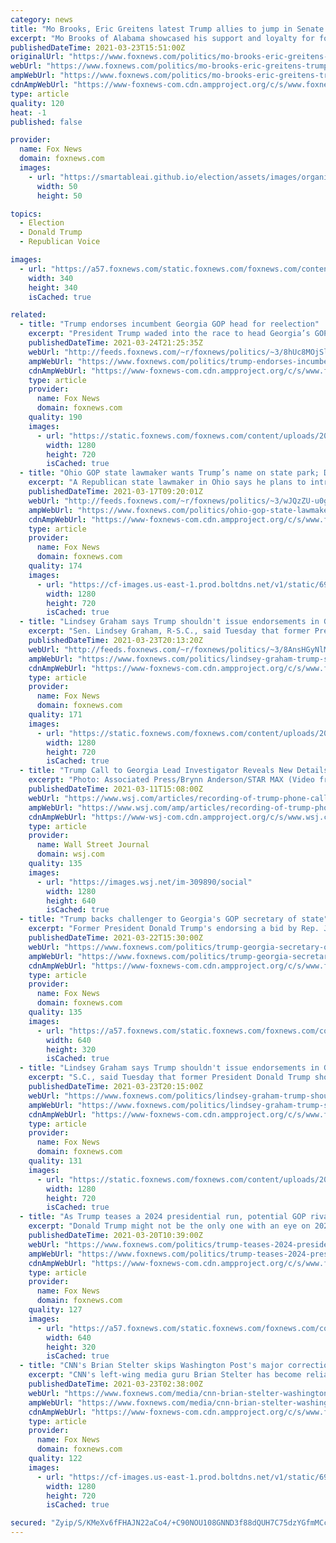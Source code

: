 ```yaml
---
category: news
title: "Mo Brooks, Eric Greitens latest Trump allies to jump in Senate races after old guard GOP retirements"
excerpt: "Mo Brooks of Alabama showcased his support and loyalty for former President Donald Trump as he launched his Senate campaign. To hammer home the point, he was accompanied by Stephen Miller, a top adviser to Trump during his tenure in the White House and the architect of the administration's hard line on illegal immigration."
publishedDateTime: 2021-03-23T15:51:00Z
originalUrl: "https://www.foxnews.com/politics/mo-brooks-eric-greitens-trump-allies-senate-races-old-guard-gop-retirements"
webUrl: "https://www.foxnews.com/politics/mo-brooks-eric-greitens-trump-allies-senate-races-old-guard-gop-retirements"
ampWebUrl: "https://www.foxnews.com/politics/mo-brooks-eric-greitens-trump-allies-senate-races-old-guard-gop-retirements.amp"
cdnAmpWebUrl: "https://www-foxnews-com.cdn.ampproject.org/c/s/www.foxnews.com/politics/mo-brooks-eric-greitens-trump-allies-senate-races-old-guard-gop-retirements.amp"
type: article
quality: 120
heat: -1
published: false

provider:
  name: Fox News
  domain: foxnews.com
  images:
    - url: "https://smartableai.github.io/election/assets/images/organizations/foxnews.com-50x50.jpg"
      width: 50
      height: 50

topics:
  - Election
  - Donald Trump
  - Republican Voice

images:
  - url: "https://a57.foxnews.com/static.foxnews.com/foxnews.com/content/uploads/2019/03/340/340/PaulSteinhauser.jpg?ve=1&tl=1"
    width: 340
    height: 340
    isCached: true

related:
  - title: "Trump endorses incumbent Georgia GOP head for reelection"
    excerpt: "President Trump waded into the race to head Georgia’s GOP to endorse incumbent David Shafer on Wednesday. "
    publishedDateTime: 2021-03-24T21:25:35Z
    webUrl: "http://feeds.foxnews.com/~r/foxnews/politics/~3/8hUc8MOjSlk/trump-endorses-incumbent-georgia-gop-head-for-reelection"
    ampWebUrl: "https://www.foxnews.com/politics/trump-endorses-incumbent-georgia-gop-head-for-reelection.amp"
    cdnAmpWebUrl: "https://www-foxnews-com.cdn.ampproject.org/c/s/www.foxnews.com/politics/trump-endorses-incumbent-georgia-gop-head-for-reelection.amp"
    type: article
    provider:
      name: Fox News
      domain: foxnews.com
    quality: 190
    images:
      - url: "https://static.foxnews.com/foxnews.com/content/uploads/2020/12/AP20334644546013-e1606925054815.jpg"
        width: 1280
        height: 720
        isCached: true
  - title: "Ohio GOP state lawmaker wants Trump’s name on state park; Dem blasts idea"
    excerpt: "A Republican state lawmaker in Ohio says he plans to introduce a bill to rename a state park after former President Donald Trump – but at least one state Democrat quickly criticized the idea."
    publishedDateTime: 2021-03-17T09:20:01Z
    webUrl: "http://feeds.foxnews.com/~r/foxnews/politics/~3/wJQzZU-u0g4/ohio-gop-state-lawmaker-wants-trumps-name-on-state-park-dem-blasts-idea"
    ampWebUrl: "https://www.foxnews.com/politics/ohio-gop-state-lawmaker-wants-trumps-name-on-state-park-dem-blasts-idea.amp"
    cdnAmpWebUrl: "https://www-foxnews-com.cdn.ampproject.org/c/s/www.foxnews.com/politics/ohio-gop-state-lawmaker-wants-trumps-name-on-state-park-dem-blasts-idea.amp"
    type: article
    provider:
      name: Fox News
      domain: foxnews.com
    quality: 174
    images:
      - url: "https://cf-images.us-east-1.prod.boltdns.net/v1/static/694940094001/2164743d-ee61-424b-a072-1570ef79a357/1d24269b-4351-4317-b59f-df2cb1834ee6/1280x720/match/image.jpg"
        width: 1280
        height: 720
        isCached: true
  - title: "Lindsey Graham says Trump shouldn't issue endorsements in GOP Senate primaries"
    excerpt: "Sen. Lindsey Graham, R-S.C., said Tuesday that former President Donald Trump should sit out the GOP primaries in Alabama and Missouri."
    publishedDateTime: 2021-03-23T20:13:20Z
    webUrl: "http://feeds.foxnews.com/~r/foxnews/politics/~3/8AnsHGyNlMk/lindsey-graham-trump-shouldnt-issue-endorsements-gop-senate-primaries"
    ampWebUrl: "https://www.foxnews.com/politics/lindsey-graham-trump-shouldnt-issue-endorsements-gop-senate-primaries.amp"
    cdnAmpWebUrl: "https://www-foxnews-com.cdn.ampproject.org/c/s/www.foxnews.com/politics/lindsey-graham-trump-shouldnt-issue-endorsements-gop-senate-primaries.amp"
    type: article
    provider:
      name: Fox News
      domain: foxnews.com
    quality: 171
    images:
      - url: "https://static.foxnews.com/foxnews.com/content/uploads/2021/02/GettyImages-1295096238.jpg"
        width: 1280
        height: 720
        isCached: true
  - title: "Trump Call to Georgia Lead Investigator Reveals New Details"
    excerpt: "Photo: Associated Press/Brynn Anderson/STAR MAX (Video from 1/3/21) ATLANTA—Then-President Donald Trump urged the chief investigator of the Georgia Secretary of State’s office to look for fraud during an audit of mail-in ballots in a suburban Atlanta ..."
    publishedDateTime: 2021-03-11T15:08:00Z
    webUrl: "https://www.wsj.com/articles/recording-of-trump-phone-call-to-georgia-lead-investigator-reveals-new-details-11615411561?mod=newsviewer_click"
    ampWebUrl: "https://www.wsj.com/amp/articles/recording-of-trump-phone-call-to-georgia-lead-investigator-reveals-new-details-11615411561"
    cdnAmpWebUrl: "https://www-wsj-com.cdn.ampproject.org/c/s/www.wsj.com/amp/articles/recording-of-trump-phone-call-to-georgia-lead-investigator-reveals-new-details-11615411561"
    type: article
    provider:
      name: Wall Street Journal
      domain: wsj.com
    quality: 135
    images:
      - url: "https://images.wsj.net/im-309890/social"
        width: 1280
        height: 640
        isCached: true
  - title: "Trump backs challenger to Georgia's GOP secretary of state"
    excerpt: "Former President Donald Trump's endorsing a bid by Rep. Jody Hice to oust Georgia Secretary of State Brad Raffensperger in next year's Republican primary."
    publishedDateTime: 2021-03-22T15:30:00Z
    webUrl: "https://www.foxnews.com/politics/trump-georgia-secretary-of-state-raffensperger-jody-hice"
    ampWebUrl: "https://www.foxnews.com/politics/trump-georgia-secretary-of-state-raffensperger-jody-hice.amp"
    cdnAmpWebUrl: "https://www-foxnews-com.cdn.ampproject.org/c/s/www.foxnews.com/politics/trump-georgia-secretary-of-state-raffensperger-jody-hice.amp"
    type: article
    provider:
      name: Fox News
      domain: foxnews.com
    quality: 135
    images:
      - url: "https://a57.foxnews.com/static.foxnews.com/foxnews.com/content/uploads/2020/12/640/320/Getty-Jody-Hice.jpg?ve=1&tl=1"
        width: 640
        height: 320
        isCached: true
  - title: "Lindsey Graham says Trump shouldn't issue endorsements in GOP Senate primaries"
    excerpt: "S.C., said Tuesday that former President Donald Trump should sit out the GOP primaries in Alabama and Missouri."
    publishedDateTime: 2021-03-23T20:15:00Z
    webUrl: "https://www.foxnews.com/politics/lindsey-graham-trump-shouldnt-issue-endorsements-gop-senate-primaries"
    ampWebUrl: "https://www.foxnews.com/politics/lindsey-graham-trump-shouldnt-issue-endorsements-gop-senate-primaries.amp"
    cdnAmpWebUrl: "https://www-foxnews-com.cdn.ampproject.org/c/s/www.foxnews.com/politics/lindsey-graham-trump-shouldnt-issue-endorsements-gop-senate-primaries.amp"
    type: article
    provider:
      name: Fox News
      domain: foxnews.com
    quality: 131
    images:
      - url: "https://static.foxnews.com/foxnews.com/content/uploads/2021/02/GettyImages-1295096238.jpg"
        width: 1280
        height: 720
        isCached: true
  - title: "As Trump teases a 2024 presidential run, potential GOP rivals start making early visits"
    excerpt: "Donald Trump might not be the only one with an eye on 2024. Former Secretary of State Mike Pompeo heads to Iowa next week to advocate on behalf of conservatives. The trip by Pompeo, the former congressman from Kansas who served as CIA director in the Trump ..."
    publishedDateTime: 2021-03-20T10:39:00Z
    webUrl: "https://www.foxnews.com/politics/trump-teases-2024-presidential-run-potential-gop-rivals"
    ampWebUrl: "https://www.foxnews.com/politics/trump-teases-2024-presidential-run-potential-gop-rivals.amp"
    cdnAmpWebUrl: "https://www-foxnews-com.cdn.ampproject.org/c/s/www.foxnews.com/politics/trump-teases-2024-presidential-run-potential-gop-rivals.amp"
    type: article
    provider:
      name: Fox News
      domain: foxnews.com
    quality: 127
    images:
      - url: "https://a57.foxnews.com/static.foxnews.com/foxnews.com/content/uploads/2021/03/640/320/tim-scott-iowa-invitation.png?ve=1&tl=1"
        width: 640
        height: 320
        isCached: true
  - title: "CNN's Brian Stelter skips Washington Post's major correction to Trump-Georgia story on media show"
    excerpt: "CNN's left-wing media guru Brian Stelter has become reliable in skipping some of the biggest media stories on his Sunday media-centric program."
    publishedDateTime: 2021-03-23T02:38:00Z
    webUrl: "https://www.foxnews.com/media/cnn-brian-stelter-washington-post-correction-reliable-sources"
    ampWebUrl: "https://www.foxnews.com/media/cnn-brian-stelter-washington-post-correction-reliable-sources.amp"
    cdnAmpWebUrl: "https://www-foxnews-com.cdn.ampproject.org/c/s/www.foxnews.com/media/cnn-brian-stelter-washington-post-correction-reliable-sources.amp"
    type: article
    provider:
      name: Fox News
      domain: foxnews.com
    quality: 122
    images:
      - url: "https://cf-images.us-east-1.prod.boltdns.net/v1/static/694940094001/a818897d-13f6-42b2-8628-b7ae5b68a37c/3306de8a-02ed-48eb-abab-f3195c83826e/1280x720/match/image.jpg"
        width: 1280
        height: 720
        isCached: true

secured: "Zyip/S/KMeXv6fFHAJN22aCo4/+C90NOU108GNND3f88dQUH7C75dzYGfmMCcKgCdAGvjvGmld4lsQMHgDIt8ehyFF7KAL0oM+pdQ6orqOA3OD5oWmnwwpk8oGtzsoYIhsIIs4NZshHEqyPTY8UqiTQ7hjhlDEm+YoDSeZl/JcNYIBd9kufb7bdN84BBeEw6Ouf9JJ6PY5tWPbeJsYQuUGNPtcN7Q8QuLjPwkgm+yystLqKYNnrnZq32CVvFGM21BPECJCzviev5XUOi+lKipNHkxwiht3B8bbg3SMRKBzDpklm0bwXbMsXcL/xjUk54m6NmLCfAz2dVqutek+HLL5R/KUzQZn+6MnsG/w2k/So=;Ww7SL0Yczl69cLpX1fUgLw=="
---
```


